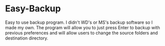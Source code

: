 # Easy-Backup
Easy to use backup program. I didn't WD's or MS's backup software so I made my own. The program will allow you to just press Enter to backup with previous preferences and will allow users to change the source folders and destination directory.
